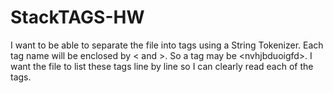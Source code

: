 StackTAGS-HW
============

I want to be able to separate the file into tags using a String Tokenizer. Each tag name will be enclosed by &lt; and >. So a tag may be &lt;nvhjbduoigfd>. I want the file to list these tags line by line so I can clearly read each of the tags. 
